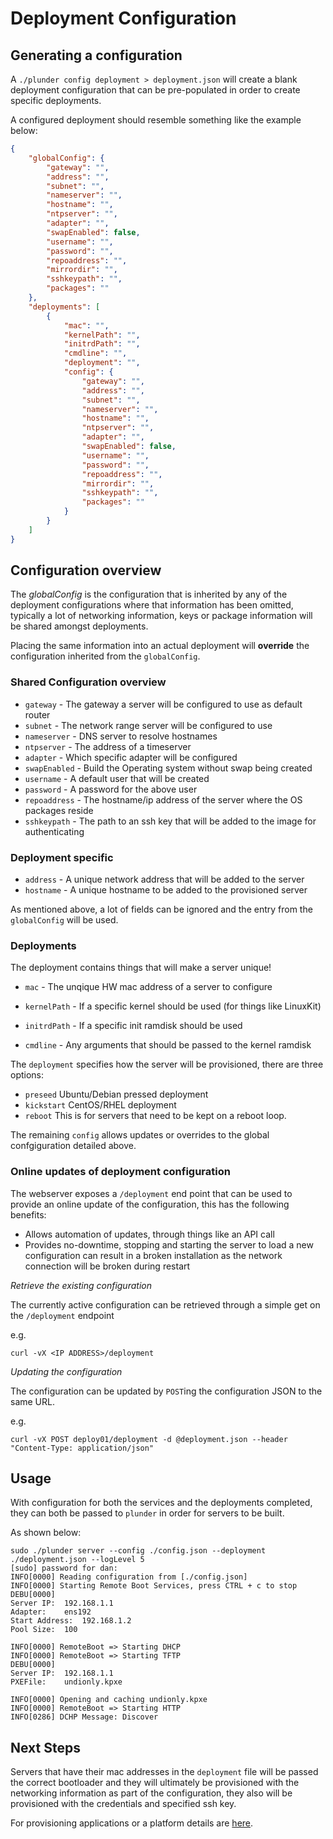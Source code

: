 # Deployment Configuration

## Generating a configuration
A `./plunder config deployment > deployment.json` will create a blank deployment configuration that can be pre-populated in order to create specific deployments.

A configured deployment should resemble something like the example below:

```json
{
	"globalConfig": {
		"gateway": "",
		"address": "",
		"subnet": "",
		"nameserver": "",
		"hostname": "",
		"ntpserver": "",
		"adapter": "",
		"swapEnabled": false,
		"username": "",
		"password": "",
		"repoaddress": "",
		"mirrordir": "",
		"sshkeypath": "",
		"packages": ""
	},
	"deployments": [
		{
			"mac": "",
			"kernelPath": "",
			"initrdPath": "",
			"cmdline": "",
			"deployment": "",
			"config": {
				"gateway": "",
				"address": "",
				"subnet": "",
				"nameserver": "",
				"hostname": "",
				"ntpserver": "",
				"adapter": "",
				"swapEnabled": false,
				"username": "",
				"password": "",
				"repoaddress": "",
				"mirrordir": "",
				"sshkeypath": "",
				"packages": ""
			}
		}
	]
}
```

## Configuration overview

The *globalConfig* is the configuration that is inherited by any of the deployment configurations where that information has been omitted, typically a lot of networking information, keys or package information will be shared amongst deployments. 

Placing the same information into an actual deployment will **override** the configuration inherited from the `globalConfig`.

### Shared Configuration overview

- `gateway` - The gateway a server will be configured to use as default router
- `subnet` - The network range server will be configured to use
- `nameserver` - DNS server to resolve hostnames
- `ntpserver` - The address of a timeserver
- `adapter` - Which specific adapter will be configured
- `swapEnabled` - Build the Operating system without swap being created
- `username` - A default user that will be created
- `password` - A password for the above user
- `repoaddress` - The hostname/ip address of the server where the OS packages reside
- `sshkeypath` - The path to an ssh key that will be added to the image for authenticating



### Deployment specific

- `address` - A unique network address that will be added to the server
- `hostname` - A unique hostname to be added to the provisioned server



As mentioned above, a lot of fields can be ignored and the entry from the `globalConfig` will be used.



### Deployments

The deployment contains things that will make a server unique!

- `mac` - The unqique HW mac address of a server to configure

- `kernelPath` - If a specific kernel should be used (for things like LinuxKit)

- `initrdPath` - If a specific init ramdisk should be used

- `cmdline` - Any arguments that should be passed to the kernel ramdisk

  

The `deployment` specifies how the server will be provisioned, there are three options:

- `preseed` Ubuntu/Debian pressed deployment
- `kickstart` CentOS/RHEL deployment
- `reboot` This is for servers that need to be kept on a reboot loop.



The remaining `config` allows updates or overrides to the global confgiguration detailed above.

 

### Online updates of deployment configuration
The webserver exposes a `/deployment` end point that can be used to provide an online update of the configuration, this has the following benefits:

- Allows automation of updates, through things like an API call
- Provides no-downtime, stopping and starting the server to load a new configuration can result in a broken installation as the network connection will be broken during restart

*Retrieve the existing configuration*

The currently active configuration can be retrieved through a simple get on the `/deployment` endpoint 

e.g.

`curl -vX <IP ADDRESS>/deployment`

*Updating the configuration*

The configuration can be updated by `POST`ing the configuration JSON to the same URL.

e.g.

`curl -vX POST deploy01/deployment -d @deployment.json --header "Content-Type: application/json"`

## Usage

With configuration for both the services and the deployments completed, they can both be passed to `plunder` in order for servers to be built.

As shown below:

```
sudo ./plunder server --config ./config.json --deployment ./deployment.json --logLevel 5
[sudo] password for dan: 
INFO[0000] Reading configuration from [./config.json]   
INFO[0000] Starting Remote Boot Services, press CTRL + c to stop 
DEBU[0000] 
Server IP:	192.168.1.1
Adapter:	ens192
Start Address:	192.168.1.2
Pool Size:	100
 
INFO[0000] RemoteBoot => Starting DHCP                  
INFO[0000] RemoteBoot => Starting TFTP                  
DEBU[0000] 
Server IP:	192.168.1.1
PXEFile:	undionly.kpxe
 
INFO[0000] Opening and caching undionly.kpxe            
INFO[0000] RemoteBoot => Starting HTTP                  
INFO[0286] DCHP Message: Discover   
```

## Next Steps
Servers that have their mac addresses in the `deployment` file will be passed the correct bootloader and they will ultimately be provisioned with the networking information as part of the configuration, they also will be provisioned with the credentials and specified ssh key. 

For provisioning applications or a platform details are [here](./provisioning.md).
